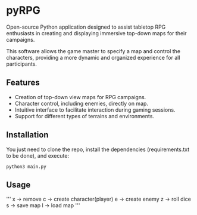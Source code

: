 # pyRPG
Open-source Python application designed to assist tabletop RPG enthusiasts in creating and displaying immersive top-down maps for their campaigns.

This software allows the game master to specify a map and control the characters, providing a more dynamic and organized experience for all participants.

## Features

* Creation of top-down view maps for RPG campaigns.
* Character control, including enemies, directly on map.
* Intuitive interface to facilitate interaction during gaming sessions.
* Support for different types of terrains and environments.

## Installation

You just need to clone the repo, install the dependencies (requirements.txt to be done), and execute:

```python3 main.py```

## Usage

'''
x -> remove
c -> create character(player)
e -> create enemy
z -> roll dice
s -> save map
l -> load map
'''
